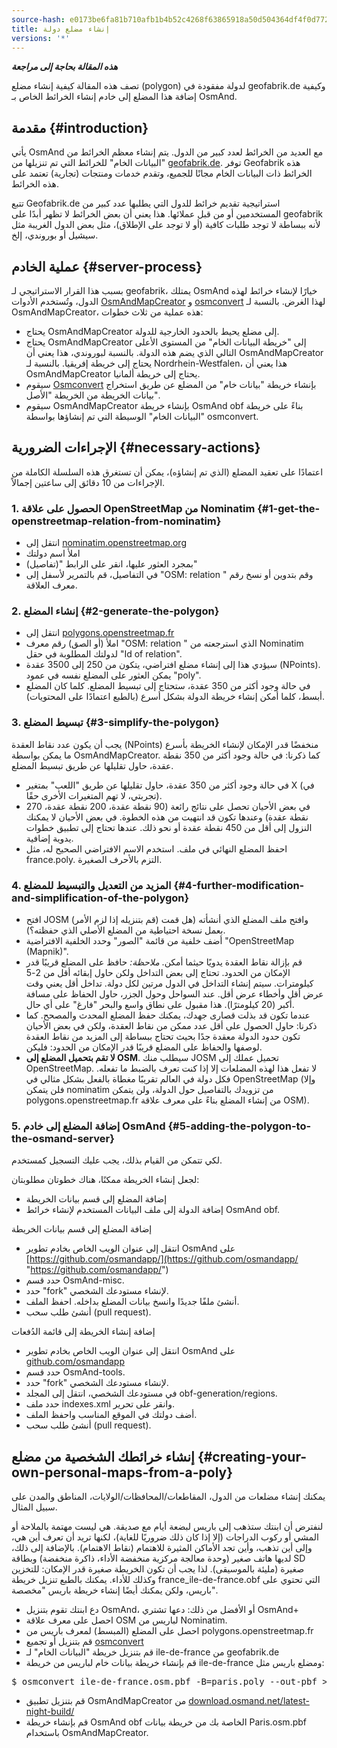 ```yaml
---
source-hash: e0173be6fa81b710afb1b4b52c4268f63865918a50d504364df4f0d772bf2d39
title: إنشاء مضلع دولة
versions: '*'
---
```

**_هذه المقالة بحاجة إلى مراجعة_**

تصف هذه المقالة كيفية إنشاء مضلع (polygon) لدولة مفقودة في geofabrik.de وكيفية إضافة هذا المضلع إلى خادم إنشاء الخرائط الخاص بـ OsmAnd.

## مقدمة {#introduction}

يأتي OsmAnd مع العديد من الخرائط لعدد كبير من الدول. يتم إنشاء معظم الخرائط من "البيانات الخام" للخرائط التي تم تنزيلها من [geofabrik.de](http://download.geofabrik.de). توفر Geofabrik هذه الخرائط ذات البيانات الخام مجانًا للجميع، وتقدم خدمات ومنتجات (تجارية) تعتمد على هذه الخرائط.

تتبع Geofabrik.de استراتيجية تقديم خرائط للدول التي يطلبها عدد كبير من المستخدمين أو من قبل عملائها. هذا يعني أن بعض الخرائط لا تظهر أبدًا على geofabrik لأنه ببساطة لا توجد طلبات كافية (أو لا توجد على الإطلاق)، مثل بعض الدول الغريبة مثل سيشيل أو بوروندي، إلخ.

## عملية الخادم {#server-process}
بسبب هذا القرار الاستراتيجي لـ geofabrik، يمتلك OsmAnd خيارًا لإنشاء خرائط لهذه الدول، وتُستخدم الأدوات [OsmAndMapCreator](http://download.osmand.net/latest-night-build/OsmAndMapCreator-development.zip) و [osmconvert](https://wiki.openstreetmap.org/wiki/Osmconvert) لهذا الغرض. بالنسبة لـ OsmAndMapCreator، هذه عملية من ثلاث خطوات:
- يحتاج OsmAndMapCreator إلى مضلع يحيط بالحدود الخارجية للدولة.
- يحتاج OsmAndMapCreator إلى "خريطة البيانات الخام" من المستوى الأعلى التالي الذي يضم هذه الدولة. بالنسبة لبوروندي، هذا يعني أن OsmAndMapCreator يحتاج إلى خريطة إفريقيا. بالنسبة لـ Nordrhein-Westfalen، هذا يعني أن OsmAndMapCreator يحتاج إلى خريطة ألمانيا.
- سيقوم [Osmconvert](https://wiki.openstreetmap.org/wiki/Osmconvert) بإنشاء خريطة "بيانات خام" من المضلع عن طريق استخراج بيانات الخريطة من الخريطة "الأصل".
- سيقوم OsmAndMapCreator بإنشاء خريطة OsmAnd obf بناءً على خريطة "البيانات الخام" الوسيطة التي تم إنشاؤها بواسطة osmconvert.

## الإجراءات الضرورية {#necessary-actions}
اعتمادًا على تعقيد المضلع (الذي تم إنشاؤه)، يمكن أن تستغرق هذه السلسلة الكاملة من الإجراءات من 10 دقائق إلى ساعتين إجمالاً.

### 1. الحصول على علاقة OpenStreetMap من Nominatim {#1-get-the-openstreetmap-relation-from-nominatim}
- انتقل إلى [nominatim.openstreetmap.org](https://nominatim.openstreetmap.org/)
- املأ اسم دولتك
- بمجرد العثور عليها، انقر على الرابط "(تفاصيل)"
- في التفاصيل، قم بالتمرير لأسفل إلى "OSM: relation " وقم بتدوين أو نسخ رقم معرف العلاقة.

### 2. إنشاء المضلع {#2-generate-the-polygon}
- انتقل إلى [polygons.openstreetmap.fr](http://polygons.openstreetmap.fr/)
- املأ (أو الصق) رقم معرف "OSM: relation " الذي استرجعته من Nominatim لدولتك المطلوبة في حقل "Id of relation".
- سيؤدي هذا إلى إنشاء مضلع افتراضي، يتكون من 250 إلى 3500 عقدة (NPoints). يمكن العثور على المضلع نفسه في عمود "poly".
- في حالة وجود أكثر من 350 عقدة، ستحتاج إلى تبسيط المضلع. كلما كان المضلع أبسط، كلما أمكن إنشاء خريطة الدولة بشكل أسرع (بالطبع اعتمادًا على المحتويات).

### 3. تبسيط المضلع {#3-simplify-the-polygon}
يجب أن يكون عدد نقاط العقدة (NPoints) منخفضًا قدر الإمكان لإنشاء الخريطة بأسرع ما يمكن بواسطة OsmAndMapCreator. كما ذكرنا: في حالة وجود أكثر من 350 نقطة عقدة، حاول تقليلها عن طريق تبسيط المضلع.
- في حالة وجود أكثر من 350 عقدة، حاول تقليلها عن طريق "اللعب" بمتغير X (في تجربتي، لا تهم المتغيرات الأخرى حقًا).
- في بعض الأحيان تحصل على نتائج رائعة (90 نقطة عقدة، 200 نقطة عقدة، 270 نقطة عقدة) وعندها تكون قد انتهيت من هذه الخطوة. في بعض الأحيان لا يمكنك النزول إلى أقل من 450 نقطة عقدة أو نحو ذلك. عندها تحتاج إلى تطبيق خطوات يدوية إضافية.
- احفظ المضلع النهائي في ملف. استخدم الاسم الافتراضي الصحيح له، مثل france.poly. التزم بالأحرف الصغيرة.

### 4. المزيد من التعديل والتبسيط للمضلع {#4-further-modification-and-simplification-of-the-polygon}
- افتح JOSM (قم بتنزيله إذا لزم الأمر) وافتح ملف المضلع الذي أنشأته (هل قمت بعمل نسخة احتياطية من المضلع الأصلي الذي حفظته؟).
- أضف خلفية من قائمة "الصور" وحدد الخلفية الافتراضية "OpenStreetMap (Mapnik)".
- قم بإزالة نقاط العقدة يدويًا حيثما أمكن. *ملاحظة:* حافظ على المضلع قريبًا قدر الإمكان من الحدود. تحتاج إلى بعض التداخل ولكن حاول إبقائه أقل من 2-5 كيلومترات. سيتم إنشاء التداخل في الدول مرتين لكل دولة. تداخل أقل يعني وقت عرض أقل وأخطاء عرض أقل. عند السواحل وحول الجزر، حاول الحفاظ على مسافة أكبر (20 كيلومترًا). هذا مقبول على نطاق واسع والبحر "فارغ" على أي حال.
- عندما تكون قد بذلت قصارى جهدك، يمكنك حفظ المضلع المحدث والمصحح. كما ذكرنا: حاول الحصول على أقل عدد ممكن من نقاط العقدة، ولكن في بعض الأحيان تكون حدود الدولة معقدة جدًا بحيث تحتاج ببساطة إلى المزيد من نقاط العقدة لوصفها والحفاظ على المضلع قريبًا قدر الإمكان من الحدود: فليكن.
- **لا تقم بتحميل المضلع إلى OSM**. سيطلب منك JOSM تحميل عملك إلى OpenStreetMap. لا تفعل هذا لهذه المضلعات إلا إذا كنت تعرف بالضبط ما تفعله. فكل دولة في العالم تقريبًا مغطاة بالفعل بشكل مثالي في OpenStreetMap (وإلا فلن يتمكن nominatim من تزويدك بالتفاصيل حول الدولة، ولن يتمكن polygons.openstreetmap.fr من إنشاء المضلع بناءً على معرف علاقة OSM).

### 5. إضافة المضلع إلى خادم OsmAnd {#5-adding-the-polygon-to-the-osmand-server}

لكي تتمكن من القيام بذلك، يجب عليك التسجيل كمستخدم.

لجعل إنشاء الخريطة ممكنًا، هناك خطوتان مطلوبتان:
- إضافة المضلع إلى قسم بيانات الخريطة
- إضافة الدولة إلى ملف البيانات المستخدم لإنشاء خرائط OsmAnd obf.

إضافة المضلع إلى قسم بيانات الخريطة
- انتقل إلى عنوان الويب الخاص بخادم تطوير OsmAnd على [https://github.com/osmandapp/](https://github.com/osmandapp/ "https://github.com/osmandapp/")
- حدد قسم OsmAnd-misc.
- حدد "fork" لإنشاء مستودعك الشخصي.
- أنشئ ملفًا جديدًا وانسخ بيانات المضلع بداخله. احفظ الملف.
- أنشئ طلب سحب (pull request).

إضافة إنشاء الخريطة إلى قائمة الدُفعات
- انتقل إلى عنوان الويب الخاص بخادم تطوير OsmAnd على [github.com/osmandapp](https://github.com/osmandapp/)
- حدد قسم OsmAnd-tools.
- حدد "fork" لإنشاء مستودعك الشخصي.
- في مستودعك الشخصي، انتقل إلى المجلد obf-generation/regions.
- حدد ملف indexes.xml وانقر على تحرير.
- أضف دولتك في الموقع المناسب واحفظ الملف.
- أنشئ طلب سحب (pull request).

## إنشاء خرائطك الشخصية من مضلع {#creating-your-own-personal-maps-from-a-poly}

يمكنك إنشاء مضلعات من الدول، المقاطعات/المحافظات/الولايات، المناطق والمدن على سبيل المثال.

لنفترض أن ابنتك ستذهب إلى باريس لبضعة أيام مع صديقة. هي ليست مهتمة بالملاحة أو المشي أو ركوب الدراجات (إلا إذا كان ذلك ضروريًا للغاية)، لكنها تريد أن تعرف أين هي، وإلى أين تذهب، وأين تجد الأماكن المثيرة للاهتمام (نقاط الاهتمام). بالإضافة إلى ذلك، لديها هاتف صغير (وحدة معالجة مركزية منخفضة الأداء، ذاكرة منخفضة) وبطاقة SD صغيرة (مليئة بالموسيقى). لذا يجب أن تكون الخريطة صغيرة قدر الإمكان: للتخزين وكذلك للأداء. يمكنك بالطبع تنزيل خريطة france_ile-de-france.obf التي تحتوي على باريس، ولكن يمكنك أيضًا إنشاء خريطة باريس "مخصصة".
- دع ابنتك تقوم بتنزيل OsmAnd، أو الأفضل من ذلك: دعها تشتري OsmAnd+
- احصل على معرف علاقة OSM لباريس من Nominatim.
- احصل على المضلع (المبسط) لمعرف باريس من polygons.openstreetmap.fr
- قم بتنزيل أو تجميع [osmconvert](https://wiki.openstreetmap.org/wiki/Osmconvert)
- قم بتنزيل خريطة "البيانات الخام" لـ ile-de-france من geofabrik.de
- قم بإنشاء خريطة بيانات خام لباريس من خريطة ile-de-france ومضلع باريس مثل:
<pre>
$ osmconvert ile-de-france.osm.pbf -B=paris.poly --out-pbf > Paris.osm.pbf
</pre>
- قم بتنزيل تطبيق OsmAndMapCreator من [download.osmand.net/latest-night-build/](http://download.osmand.net/latest-night-build/ "https://download.osmand.net/latest-night-build/")
- قم بإنشاء خريطة OsmAnd obf الخاصة بك من خريطة بيانات Paris.osm.pbf باستخدام OsmAndMapCreator.